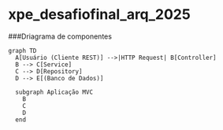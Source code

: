 # xpe_desafiofinal_arq_2025

###Driagrama de componentes

```mermaid
graph TD
  A[Usuário (Cliente REST)] -->|HTTP Request| B[Controller]
  B --> C[Service]
  C --> D[Repository]
  D --> E[(Banco de Dados)]

  subgraph Aplicação MVC
    B
    C
    D
  end
```